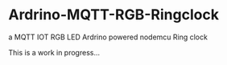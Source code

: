 # Ardrino-MQTT-RGB-Ringclock
a MQTT IOT RGB LED Ardrino powered nodemcu Ring clock 


This is a work in progress...
